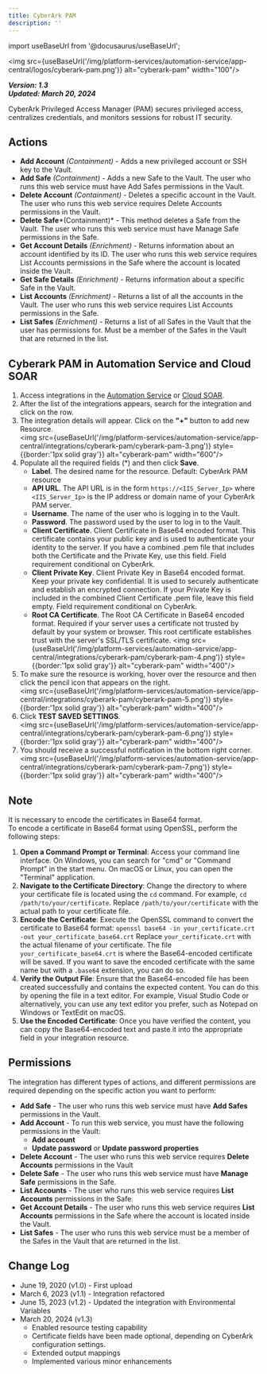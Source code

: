 ```yaml
---
title: CyberArk PAM
description: ''
---
```


import useBaseUrl from '@docusaurus/useBaseUrl';

<img src={useBaseUrl('/img/platform-services/automation-service/app-central/logos/cyberark-pam.png')} alt="cyberark-pam" width="100"/>

***Version: 1.3  
Updated: March 20, 2024***

CyberArk Privileged Access Manager (PAM) secures privileged access, centralizes credentials, and monitors sessions for robust IT security.

## Actions

* **Add Account** *(Containment)* - Adds a new privileged account or SSH key to the Vault.
* **Add Safe** *(Containment)* - Adds a new Safe to the Vault. The user who runs this web service must have Add Safes permissions in the Vault.
* **Delete Account** *(Containment)* - Deletes a specific account in the Vault. The user who runs this web service requires Delete Accounts permissions in the Vault.
* **Delete Safe***(Containment)* - This method deletes a Safe from the Vault. The user who runs this web service must have Manage Safe permissions in the Safe.
* **Get Account Details** *(Enrichment)* - Returns information about an account identified by its ID. The user who runs this web service requires List Accounts permissions in the Safe where the account is located inside the Vault.
* **Get Safe Details** *(Enrichment)* - Returns information about a specific Safe in the Vault.
* **List Accounts** *(Enrichment)* - Returns a list of all the accounts in the Vault. The user who runs this web service requires List Accounts permissions in the Safe.
* **List Safes** *(Enrichment)* - Returns a list of all Safes in the Vault that the user has permissions for. Must be a member of the Safes in the Vault that are returned in the list.

## Cyberark PAM in Automation Service and Cloud SOAR

1. Access integrations in the [Automation Service](/docs/platform-services/automation-service/automation-service-integrations/#view-integrations) or [Cloud SOAR](/docs/cloud-soar/automation).
1. After the list of the integrations appears, search for the integration and click on the row.
1. The integration details will appear. Click on the **"+"** button to add new Resource.<br/><img src={useBaseUrl('/img/platform-services/automation-service/app-central/integrations/cyberark-pam/cyberark-pam-3.png')} style={{border:'1px solid gray'}} alt="cyberark-pam" width="600"/>
1. Populate all the required fields (\*) and then click **Save**.
    * **Label**. The desired name for the resource. Default: CyberArk PAM resource
    * **API URL**. The API URL is in the form `https://<IIS_Server_Ip>` where `<IIS_Server_Ip>` is the IP address or domain name of your CyberArk PAM server.
    * **Username**. The name of the user who is logging in to the Vault.
    * **Password**. The password used by the user to log in to the Vault.
    * **Client Certificate**. Client Certificate in Base64 encoded format. This certificate contains your public key and is used to authenticate your identity to the server. If you have a combined .pem file that includes both the Certificate and the Private Key, use this field. Field requirement conditional on CyberArk.
    * **Client Private Key**. Client Private Key in Base64 encoded format. Keep your private key confidential. It is used to securely authenticate and establish an encrypted connection. If your Private Key is included in the combined Client Certificate .pem file, leave this field empty. Field requirement conditional on CyberArk.
    * **Root CA Certificate**. The Root CA Certificate in Base64 encoded format. Required if your server uses a certificate not trusted by default by your system or browser. This root certificate establishes trust with the server's SSL/TLS certificate. <img src={useBaseUrl('/img/platform-services/automation-service/app-central/integrations/cyberark-pam/cyberark-pam-4.png')} style={{border:'1px solid gray'}} alt="cyberark-pam" width="400"/>
1. To make sure the resource is working, hover over the resource and then click the pencil icon that appears on the right.<br/><img src={useBaseUrl('/img/platform-services/automation-service/app-central/integrations/cyberark-pam/cyberark-pam-5.png')} style={{border:'1px solid gray'}} alt="cyberark-pam" width="400"/>
1. Click **TEST SAVED SETTINGS**.<br/><img src={useBaseUrl('/img/platform-services/automation-service/app-central/integrations/cyberark-pam/cyberark-pam-6.png')} style={{border:'1px solid gray'}} alt="cyberark-pam" width="400"/>
1. You should receive a successful notification in the bottom right corner.<br/><img src={useBaseUrl('/img/platform-services/automation-service/app-central/integrations/cyberark-pam/cyberark-pam-7.png')} style={{border:'1px solid gray'}} alt="cyberark-pam" width="400"/>

## Note

It is necessary to encode the certificates in Base64 format.  
To encode a certificate in Base64 format using OpenSSL, perform the following steps:

1. **Open a Command Prompt or Terminal**: Access your command line interface. On Windows, you can search for "cmd" or "Command Prompt" in the start menu. On macOS or Linux, you can open the "Terminal" application.
2. **Navigate to the Certificate Directory**: Change the directory to where your certificate file is located using the `cd` command. For example, `cd /path/to/your/certificate`. Replace `/path/to/your/certificate` with the actual path to your certificate file.
3. **Encode the Certificate**: Execute the OpenSSL command to convert the certificate to Base64 format: `openssl base64 -in your_certificate.crt -out your_certificate_base64.crt` Replace `your_certificate.crt` with the actual filename of your certificate. The file `your_certificate_base64.crt` is where the Base64-encoded certificate will be saved. If you want to save the encoded certificate with the same name but with a `.base64` extension, you can do so.
4. **Verify the Output File**: Ensure that the Base64-encoded file has been created successfully and contains the expected content. You can do this by opening the file in a text editor. For example, Visual Studio Code or alternatively, you can use any text editor you prefer, such as Notepad on Windows or TextEdit on macOS.
5. **Use the Encoded Certificate**: Once you have verified the content, you can copy the Base64-encoded text and paste it into the appropriate field in your integration resource.

## Permissions

The integration has different types of actions, and different permissions are required depending on the specific action you want to perform:
* **Add Safe** - The user who runs this web service must have **Add Safes** permissions in the Vault.
* **Add Account** - To run this web service, you must have the following permissions in the Vault:
    * **Add account**
    * **Update password** or **Update password properties**
* **Delete Account** - The user who runs this web service requires **Delete Accounts** permissions in the Vault
* **Delete Safe** - The user who runs this web service must have **Manage Safe** permissions in the Safe.
* **List Accounts** - The user who runs this web service requires **List Accounts** permissions in the Safe.
* **Get Account Details** - The user who runs this web service requires **List Accounts** permissions in the Safe where the account is located inside the Vault.
* **List Safes** - The user who runs this web service must be a member of the Safes in the Vault that are returned in the list.

## Change Log

* June 19, 2020 (v1.0) - First upload
* March 6, 2023 (v1.1) - Integration refactored
* June 15, 2023 (v1.2) - Updated the integration with Environmental Variables
* March 20, 2024 (v1.3)
    * Enabled resource testing capability
    * Certificate fields have been made optional, depending on CyberArk configuration settings.
    * Extended output mappings
    * Implemented various minor enhancements
